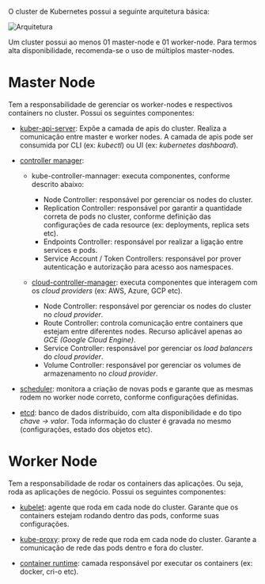 O cluster de Kubernetes possui a seguinte arquitetura básica:

![Arquitetura](/wandersondias/scenarios/kubernetes-part1/assets/kubernetes-architecture.png)

Um cluster possui ao menos 01 master-node e 01 worker-node. Para termos alta disponibilidade, recomenda-se o uso de múltiplos master-nodes.

# Master Node

Tem a responsabilidade de gerenciar os worker-nodes e respectivos containers no cluster.
Possui os seguintes componentes:

- [kuber-api-server](https://kubernetes.io/docs/concepts/overview/components/#kube-apiserver): Expõe a camada de apis do cluster. Realiza a comunicação entre master e worker nodes.
A camada de apis pode ser consumida por CLI (ex: *kubectl*) ou UI (ex: *kubernetes dashboard*).

- [controller manager](https://kubernetes.io/docs/concepts/overview/components/#kube-controller-manager):
  - kube-controller-mannager: executa componentes, conforme descrito abaixo:
    - Node Controller: responsável por gerenciar os nodes do cluster.
    - Replication Controller: responsável por garantir a quantidade correta de pods no cluster, conforme definição das configurações de cada resource (ex: deployments, replica sets etc).
    - Endpoints Controller: responsável por realizar a ligação entre services e pods.
    - Service Account / Token Controllers: responsável por prover autenticação e autorização para acesso aos namespaces.

  - [cloud-controller-manager](https://kubernetes.io/docs/concepts/architecture/cloud-controller/): executa componentes que interagem com os *cloud providers* (ex: AWS, Azure, GCP etc).
    - Node Controller: responsável por gerenciar os nodes do cluster no *cloud provider*.
    - Route Controller: controla comunicação entre containers que estejam entre diferentes nodes. Recurso aplicável apenas ao *GCE (Google Cloud Engine)*.
    - Service Controller: responsável por gerenciar os *load balancers* do *cloud provider*.
    - Volume Controller: responsável por gerenciar os volumes de armazenamento no *cloud provider*.

- [scheduler](https://kubernetes.io/docs/concepts/overview/components/#kube-scheduler): monitora a criação de novas pods e garante que as mesmas rodem no worker node correto, conforme configurações definidas.

- [etcd](https://kubernetes.io/docs/concepts/overview/components/#etcd): banco de dados distribuído, com alta disponibilidade e do tipo *chave -> valor*.
  Toda informação do cluster é gravada no mesmo (configurações, estado dos objetos etc).

# Worker Node

Tem a responsabilidade de rodar os containers das aplicações. Ou seja, roda as aplicações de negócio.
Possui os seguintes componentes:

- [kubelet](https://kubernetes.io/docs/concepts/overview/components/#kubelet): agente que roda em cada node do cluster. Garante que os containers estejam rodando dentro das pods, conforme suas configurações.

- [kube-proxy](https://kubernetes.io/docs/concepts/overview/components/#kube-proxy): proxy de rede que roda em cada node do cluster. Garante a comunicação de rede das pods dentro e fora do cluster.

- [container runtime](https://kubernetes.io/docs/concepts/overview/components/#container-runtime): camada responsável por executar os containers (ex: docker, cri-o etc).
